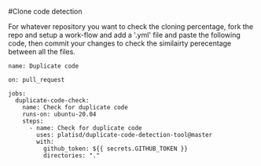 #Clone code detection

For whatever repository you want to check the cloning percentage, fork the repo and setup a work-flow and add a '.yml' file and paste the following code, then commit your changes to check the similairty perecentage between all the files.

```
name: Duplicate code

on: pull_request

jobs:
  duplicate-code-check:
    name: Check for duplicate code
    runs-on: ubuntu-20.04
    steps:
      - name: Check for duplicate code
        uses: platisd/duplicate-code-detection-tool@master
        with:
          github_token: ${{ secrets.GITHUB_TOKEN }}
          directories: "."
```
